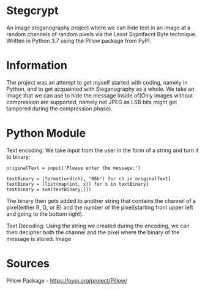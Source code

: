 # Stegcrypt
An image steganography project where we can hide text in an image at a random channels of random pixels via the Least Siginifacnt Byte technique. Written in Python 3.7 using the Pillow package from PyPI.

# Information
The project was an attempt to get myself started with coding, namely in Python, and to get acquainted with Steganography as a whole.
We take an image that we can use to hide the message inside of(Only images without compression are supported, namely not JPEG as LSB bits might get tampered during the compression phase).

# Python Module
Text encoding:
We take input from the user in the form of a string and turn it to binary:
```
originalText = input('Please enter the message:')

textBinary = [format(ord(ch), '08b') for ch in originalText]
textBinary = [list(map(int, x)) for x in textBinary]
textBinary = sum(textBinary,[])
```
The binary then gets added to another string that contains the channel of a pixel(either R, G, or B) and the number of the pixel(starting from upper left and going to the bottom right).

Text Decoding:
Using the string we created during the encoding, we can then decipher both the channel and the pixel where the binary of the message is stored.
Image 
# Sources
Pillow Package - https://pypi.org/project/Pillow/
